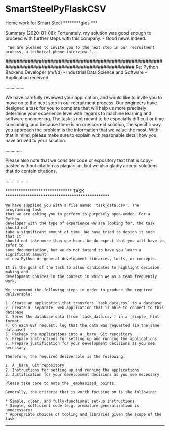 # SmartSteelPyFlaskCSV
Home work for Smart Steel ********gies ***

Summary (2020-01-08): 
     Fortunately, my solution was good enough to proceed
     with further steps with this company. - Good news indeed.
     
     "We are pleased to invite you to the next step in our recruitment process, a technical phone interview."...
     
######################################################################################################
Re: Python Backend Developer (m/f/d) - Industrial Data Science and Software - Application received

...............

We have carefully reviewed your application, and would like to invite you to move on to the next step in our
recruitment process. Our engineers have designed a task for you to complete that will help us more precisely
determine your experience level with regards to machine learning and software engineering. The task is not meant to
be especially difficult or time consuming, and because there is no one correct solution, the specific way you approach
the problem is the information that we value the most. With that in mind, please make sure to explain with reasonable
detail how you have arrived to your solution.

.............

Please also note that we consider code or expository text that is copy-pasted without
citation as plagiarism, but we also gladly accept solutions that do contain citations.

..................

****************************** TASK  ***********************************************

    We have supplied you with a file named 'task_data.csv'. The programming task
    that we are asking you to perform is purposely open-ended. For a Python
    developer with the type of experience we are looking for, the task should not
    take a significant amount of time. We have tried to design it such that it
    should not take more than one hour. We do expect that you will have to refer to
    some documentation, but we do not intend to have you learn a significant amount
    of new Python or general development libraries, tools, or concepts.

    It is the goal of the task to allow candidates to highlight decision making and
    development choices in the context in which we as a team frequently work.

    We recommend the following steps in order to produce the required deliverable:

    1. Create an application that transfers `task_data.csv` to a database
    2. Create a _separate_ web application that is able to connect to this database
    3. Serve the database data (from `task_data.csv`) in a _simple_ html format
    4. On each GET request, log that the data was requested (in the same database)
    5. Package the applications into a _bare_ Git repository
    6. Prepare instructions for setting up and running the applications
    7. Prepare justification for your development decisions as you see necessary

    Therefore, the required deliverable is the following:

    1. A _bare_ Git repository
    2. Instructions for setting up and running the applications
    3. Justification for your development decisions as you see necessary

    Please take care to note the _emphasized_ points.

    Generally, the criteria that is worth focusing on is the following:

    * Simple, clear, and fully-functional set-up instructions
    * Simple, sufficient code (e.g. premature generalization is unnecessary)
    * Appropriate choices of tooling and libraries given the scope of the task
********************************************************************************************************************
